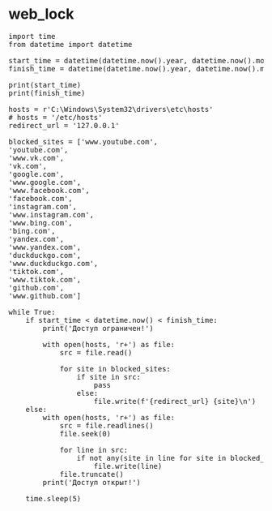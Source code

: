 # web_lock

<pre>import time
from datetime import datetime

start_time = datetime(datetime.now().year, datetime.now().month, datetime.now().day, 1)
finish_time = datetime(datetime.now().year, datetime.now().month, datetime.now().day, 23, 59)

print(start_time)
print(finish_time)

hosts = r'C:\Windows\System32\drivers\etc\hosts'
# hosts = '/etc/hosts'
redirect_url = '127.0.0.1'

blocked_sites = ['www.youtube.com', 
'youtube.com', 
'www.vk.com', 
'vk.com', 
'google.com', 
'www.google.com', 
'www.facebook.com', 
'facebook.com', 
'instagram.com', 
'www.instagram.com', 
'www.bing.com', 
'bing.com', 
'yandex.com', 
'www.yandex.com', 
'duckduckgo.com', 
'www.duckduckgo.com', 
'tiktok.com', 
'www.tiktok.com',
'github.com',
'www.github.com']

while True:
    if start_time < datetime.now() < finish_time:
        print('Доступ ограничен!')
        
        with open(hosts, 'r+') as file:
            src = file.read()
            
            for site in blocked_sites:
                if site in src:
                    pass
                else:
                    file.write(f'{redirect_url} {site}\n')
    else:
        with open(hosts, 'r+') as file:
            src = file.readlines()
            file.seek(0)
            
            for line in src:
                if not any(site in line for site in blocked_sites):
                    file.write(line)
            file.truncate()
        print('Доступ открыт!')
        
    time.sleep(5)</pre>
